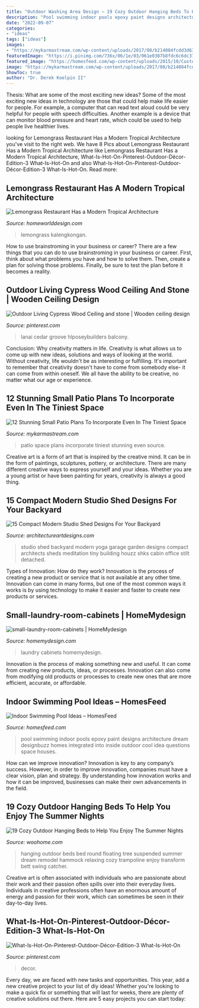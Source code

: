 ```yaml
---
title: "Outdoor Washing Area Design ~ 19 Cozy Outdoor Hanging Beds To Help You Enjoy The Summer Nights"
description: "Pool swimming indoor pools epoxy paint designs architecture dream designbuzz homes integrated into inside outdoor cool idea questions space houses"
date: "2022-09-07"
categories:
- "ideas"
tags: ["ideas"]
images:
- "https://mykarmastream.com/wp-content/uploads/2017/08/b214084fcdd3d632b1741474968c83c3.jpg"
featuredImage: "https://i.pinimg.com/736x/06/1e/03/061e0387b8fdc6c6dc3704615740ff33.jpg"
featured_image: "https://homesfeed.com/wp-content/uploads/2015/10/Custome-Indoor-Swimming-Pool-With-Unique-Architecture-Of-Ceiling.jpg"
image: "https://mykarmastream.com/wp-content/uploads/2017/08/b214084fcdd3d632b1741474968c83c3.jpg"
ShowToc: true
author: "Dr. Derek Koelpin II"
---
```



Thesis: What are some of the most exciting new ideas?
Some of the most exciting new ideas in technology are those that could help make life easier for people. For example, a computer that can read text aloud could be very helpful for people with speech difficulties. Another example is a device that can monitor blood pressure and heart rate, which could be used to help people live healthier lives.

	

		
looking for Lemongrass Restaurant Has a Modern Tropical Architecture you've visit to the right web. We have 8 Pics about Lemongrass Restaurant Has a Modern Tropical Architecture like Lemongrass Restaurant Has a Modern Tropical Architecture, What-Is-Hot-On-Pinterest-Outdoor-Décor-Edition-3 What-Is-Hot-On and also What-Is-Hot-On-Pinterest-Outdoor-Décor-Edition-3 What-Is-Hot-On. Read more:
		
    
## Lemongrass Restaurant Has A Modern Tropical Architecture

<img loading=lazy src="https://homeworlddesign.com/wp-content/uploads/2015/11/Lemongrass-Restaurant-Has-a-Modern-Tropical-Architecture-6.jpg" onerror="this.onerror=null;this.src='https://tse4.mm.bing.net/th?id=OIP.1WfQTA2TP0hRpfQfxFFNhgHaL2&amp;pid=15.1';" alt="Lemongrass Restaurant Has a Modern Tropical Architecture">

_Source: homeworlddesign.com_

>lemongrass kalengkongan. 

	

How to use brainstroming in your business or career?
There are a few things that you can do to use brainstroming in your business or career. First, think about what problems you have and how to solve them. Then, create a plan for solving those problems. Finally, be sure to test the plan before it becomes a reality.

    
## Outdoor Living Cypress Wood Ceiling And Stone | Wooden Ceiling Design

<img loading=lazy src="https://i.pinimg.com/736x/d2/aa/be/d2aabef854a8aadfa6117e4a20d2c8fa.jpg" onerror="this.onerror=null;this.src='https://tse2.mm.bing.net/th?id=OIP.wN-QLpnj4vTxiqr1R8hvBgAAAA&amp;pid=15.1';" alt="Outdoor Living Cypress Wood Ceiling and stone | Wooden ceiling design">

_Source: pinterest.com_

>lanai cedar groove hlposeybuilders balcony. 

	

Conclusion: Why creativity matters in life.
Creativity is what allows us to come up with new ideas, solutions and ways of looking at the world. Without creativity, life wouldn't be as interesting or fulfilling. It's important to remember that creativity doesn't have to come from somebody else- it can come from within oneself. We all have the ability to be creative, no matter what our age or experience.

    
## 12 Stunning Small Patio Plans To Incorporate Even In The Tiniest Space

<img loading=lazy src="https://mykarmastream.com/wp-content/uploads/2017/08/b214084fcdd3d632b1741474968c83c3.jpg" onerror="this.onerror=null;this.src='https://tse4.mm.bing.net/th?id=OIP.shQIT83T1jKxdBR0loyDwwHaLI&amp;pid=15.1';" alt="12 Stunning Small Patio Plans To Incorporate Even In The Tiniest Space">

_Source: mykarmastream.com_

>patio space plans incorporate tiniest stunning even source. 

	

Creative art is a form of art that is inspired by the creative mind. It can be in the form of paintings, sculptures, pottery, or architecture. There are many different creative ways to express yourself and your ideas. Whether you are a young artist or have been painting for years, creativity is always a good thing.

    
## 15 Compact Modern Studio Shed Designs For Your Backyard

<img loading=lazy src="https://www.architectureartdesigns.com/wp-content/uploads/2014/08/15-Compact-Modern-Studio-Shed-Designs-For-Your-Backyard-7-630x840.jpg" onerror="this.onerror=null;this.src='https://tse1.mm.bing.net/th?id=OIP.SJbGhoGxhcDllfgjXBWWMwHaJ4&amp;pid=15.1';" alt="15 Compact Modern Studio Shed Designs For Your Backyard">

_Source: architectureartdesigns.com_

>studio shed backyard modern yoga garage garden designs compact architects sheds meditation tiny building houzz shks cabin office stilt detached. 

	

Types of Innovation: How do they work?
Innovation is the process of creating a new product or service that is not available at any other time. Innovation can come in many forms, but one of the most common ways it works is by using technology to make it easier and faster to create new products or services.

    
## Small-laundry-room-cabinets | HomeMydesign

<img loading=lazy src="https://homemydesign.com/wp-content/uploads/2013/03/small-laundry-room-cabinets.jpg" onerror="this.onerror=null;this.src='https://tse1.mm.bing.net/th?id=OIP.F4t3SKeWU7R-D-QWue0-ngHaLH&amp;pid=15.1';" alt="small-laundry-room-cabinets | HomeMydesign">

_Source: homemydesign.com_

>laundry cabinets homemydesign. 

	

Innovation is the process of making something new and useful. It can come from creating new products, ideas, or processes. Innovation can also come from modifying old products or processes to create new ones that are more efficient, accurate, or affordable.

    
## Indoor Swimming Pool Ideas – HomesFeed

<img loading=lazy src="https://homesfeed.com/wp-content/uploads/2015/10/Custome-Indoor-Swimming-Pool-With-Unique-Architecture-Of-Ceiling.jpg" onerror="this.onerror=null;this.src='https://tse3.mm.bing.net/th?id=OIP.1WFgrAOpjYftE57Zu-UhUAHaLJ&amp;pid=15.1';" alt="Indoor Swimming Pool Ideas – HomesFeed">

_Source: homesfeed.com_

>pool swimming indoor pools epoxy paint designs architecture dream designbuzz homes integrated into inside outdoor cool idea questions space houses. 

	

How can we improve innovation?
Innovation is key to any company’s success. However, in order to improve innovation, companies must have a clear vision, plan and strategy. By understanding how innovation works and how it can be improved, businesses can make their own advancements in the field.

    
## 19 Cozy Outdoor Hanging Beds To Help You Enjoy The Summer Nights

<img loading=lazy src="https://www.woohome.com/wp-content/uploads/2015/08/Hanging-Bed-Ideas-Summer-WooHome-3.jpg" onerror="this.onerror=null;this.src='https://tse2.mm.bing.net/th?id=OIP.F305IuLsQxk74_do1caiVAHaKM&amp;pid=15.1';" alt="19 Cozy Outdoor Hanging Beds to Help You Enjoy The Summer Nights">

_Source: woohome.com_

>hanging outdoor beds bed round floating tree suspended summer dream remodel hammock relaxing cozy trampoline enjoy transform bett swing catcher. 

	

Creative art is often associated with individuals who are passionate about their work and their passion often spills over into their everyday lives. Individuals in creative professions often have an enormous amount of energy and passion for their work, which can sometimes be seen in their day-to-day lives.

    
## What-Is-Hot-On-Pinterest-Outdoor-Décor-Edition-3 What-Is-Hot-On

<img loading=lazy src="https://i.pinimg.com/736x/06/1e/03/061e0387b8fdc6c6dc3704615740ff33.jpg" onerror="this.onerror=null;this.src='https://tse2.mm.bing.net/th?id=OIP.DVoA8dXyXRiSMgXBq3YnTAHaLF&amp;pid=15.1';" alt="What-Is-Hot-On-Pinterest-Outdoor-Décor-Edition-3 What-Is-Hot-On">

_Source: pinterest.com_

>decor. 

	

Every day, we are faced with new tasks and opportunities. This year, add a new creative project to your list of diy ideas! Whether you're looking to make a quick fix or something that will last for weeks, there are plenty of creative solutions out there. Here are 5 easy projects you can start today: 

